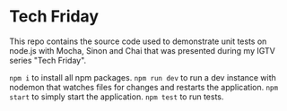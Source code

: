 # Tech Friday

This repo contains the source code used to demonstrate unit tests on node.js with Mocha, Sinon and Chai that was presented during my IGTV series "Tech Friday".

`npm i` to install all npm packages.
`npm run dev` to run a dev instance with nodemon that watches files for changes and restarts the application.
`npm start` to simply start the application.
`npm test` to run tests.